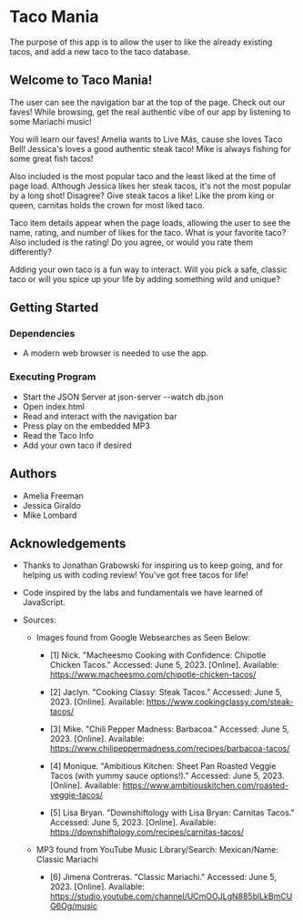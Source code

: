 # Taco Mania
The purpose of this app is to allow the user to like the already existing tacos, and add a new taco to the taco database.

## Welcome to Taco Mania!
The user can see the navigation bar at the top of the page. Check out our faves! While browsing, get the real authentic vibe of our app by listening to some Mariachi music!

You will learn our faves! Amelia wants to Live Más, cause she loves Taco Bell! Jessica's loves a good authentic steak taco! Mike is always fishing for some great fish tacos! 

Also included is the most popular taco and the least liked at the time of page load. Although Jessica likes her steak tacos, it's not the most popular by a long shot! Disagree? Give steak tacos a like! Like the prom king or queen, carnitas holds the crown for most liked taco. 

Taco item details appear when the page loads, allowing the user to see the name, rating, and number of likes for the taco. What is your favorite taco? Also included is the rating! Do you agree, or would you rate them differently?

Adding your own taco is a fun way to interact. Will you pick a safe, classic taco or will you spice up your life by adding something wild and unique?

## Getting Started

### Dependencies 

- A modern web browser is needed to use the app.

### Executing Program

- Start the JSON Server at json-server --watch db.json
- Open index.html
- Read and interact with the navigation bar
- Press play on the embedded MP3
- Read the Taco Info
- Add your own taco if desired

## Authors

- Amelia Freeman
- Jessica Giraldo
- Mike Lombard

## Acknowledgements

- Thanks to Jonathan Grabowski for inspiring us to keep going, and for helping us with coding review! You've got free tacos for life! 

- Code inspired by the labs and fundamentals we have learned of JavaScript.

- Sources:
    - Images found from Google Websearches as Seen Below:
        - [1] Nick. "Macheesmo Cooking with Confidence: Chipotle Chicken Tacos." Accessed: June 5, 2023. [Online]. Available: https://www.macheesmo.com/chipotle-chicken-tacos/

        - [2] Jaclyn. "Cooking Classy: Steak Tacos." Accessed: June 5, 2023. [Online]. Available: https://www.cookingclassy.com/steak-tacos/

        - [3] Mike. "Chili Pepper Madness: Barbacoa." Accessed: June 5, 2023. [Online]. Available: https://www.chilipeppermadness.com/recipes/barbacoa-tacos/

        - [4] Monique. "Ambitious Kitchen: Sheet Pan Roasted Veggie Tacos (with yummy sauce options!)." Accessed: June 5, 2023. [Online]. Available: https://www.ambitiouskitchen.com/roasted-veggie-tacos/

        - [5] Lisa Bryan. "Downshiftology with Lisa Bryan: Carnitas Tacos." Accessed: June 5, 2023. [Online]. Available: https://downshiftology.com/recipes/carnitas-tacos/

    - MP3 found from YouTube Music Library/Search: Mexican/Name: Classic Mariachi
        - [6] Jimena Contreras. "Classic Mariachi." Accessed: June 5, 2023. [Online]. Available: https://studio.youtube.com/channel/UCmOOJLgN885blLkBmCUG6Og/music
